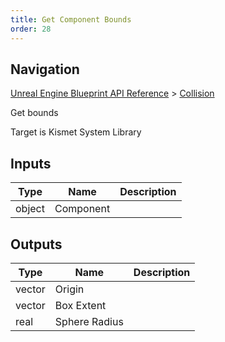 ```yaml
---
title: Get Component Bounds
order: 28
---
```

## Navigation

[Unreal Engine Blueprint API Reference](https://dev.epicgames.com/documentation/en-us/unreal-engine/BlueprintAPI) > [Collision](https://dev.epicgames.com/documentation/en-us/unreal-engine/BlueprintAPI/Collision)

Get bounds

Target is Kismet System Library

## Inputs

| Type | Name | Description |
| --- | --- | --- |
| object | Component |  |

## Outputs

| Type | Name | Description |
| --- | --- | --- |
| vector | Origin |  |
| vector | Box Extent |  |
| real | Sphere Radius |  |
